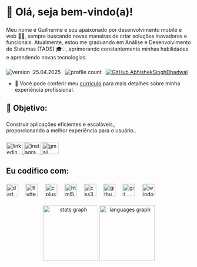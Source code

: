 <h1 align="left">👋 Olá, seja bem-vindo(a)!</h1>

###

<p align="left">Meu nome é Guilherme e sou apaixonado por desenvolvimento mobile e web 🚀📲, sempre buscando novas maneiras de criar soluções inovadoras e funcionais. Atualmente, estou me graduando em Análise e Desenvolvimento de Sistemas (TADS) 🎓💡, aprimorando constantemente minhas habilidades e aprendendo novas tecnologias.</p>

###
![version :25.04.2025](https://img.shields.io/badge/version-25.04.2025-informational) &nbsp;
![profile count](https://komarev.com/ghpvc/?username=gui-ccr&color=red) &nbsp;
[![GitHub AbhishekSinghDhadwal](https://img.shields.io/github/followers/gui-ccr?label=follow&style=social)](https://github.com/gui-ccr)

- 📄 Você pode conferir meu [currículo](https://docs.google.com/document/d/1dYhDuO5vaEu6Fhpg1mC9NxhXybjZnkOmTZvPn1RmODY/edit?tab=t.0) para mais detalhes sobre minha experiência profissional.
<h2 align="left">🎯 Objetivo:</h2>

###

<p align="left">Construir aplicações eficientes e escaláveis,;<br>proporcionando a melhor experiência para o usuário..</p>

###

<div align="left">
  <a href="www.linkedin.com/in/ gui-ccr- Nome " target="_blank">
    <img src="https://raw.githubusercontent.com/maurodesouza/profile-readme-generator/master/src/assets/icons/social/linkedin/default.svg" width="45" height="33" alt="linkedin logo"  />
  </a>
  <a href="https://www.instagram.com/gui_ccr_/" target="_blank">
    <img src="https://raw.githubusercontent.com/maurodesouza/profile-readme-generator/master/src/assets/icons/social/instagram/default.svg" width="45" height="33" alt="instagram logo"  />
  </a>
  <a href="guilhermerodrigues6484@gmail.com" target="_blank">
    <img src="https://raw.githubusercontent.com/maurodesouza/profile-readme-generator/master/src/assets/icons/social/gmail/default.svg" width="45" height="33" alt="gmail logo"  />
  </a>
</div>

###

<h2 align="left">Eu codifico com:</h2>

###

<div align="left">
  <img src="https://cdn.jsdelivr.net/gh/devicons/devicon/icons/dart/dart-original.svg" height="33" alt="dart logo"  />
  <img width="12" />
  <img src="https://cdn.jsdelivr.net/gh/devicons/devicon/icons/flutter/flutter-original.svg" height="33" alt="flutter logo"  />
  <img width="12" />
  <img src="https://cdn.jsdelivr.net/gh/devicons/devicon/icons/cplusplus/cplusplus-original.svg" height="33" alt="cplusplus logo"  />
  <img width="12" />
  <img src="https://cdn.jsdelivr.net/gh/devicons/devicon/icons/html5/html5-original.svg" height="33" alt="html5 logo"  />
  <img width="12" />
  <img src="https://cdn.jsdelivr.net/gh/devicons/devicon/icons/css3/css3-original.svg" height="33" alt="css3 logo"  />
  <img width="12" />
  <img src="https://cdn.jsdelivr.net/gh/devicons/devicon/icons/github/github-original.svg" height="33" alt="github logo"  />
  <img width="12" />
  <img src="https://cdn.jsdelivr.net/gh/devicons/devicon/icons/git/git-original.svg" height="33" alt="git logo"  />
  <img width="12" />
  <img src="https://cdn.jsdelivr.net/gh/devicons/devicon/icons/windows8/windows8-original.svg" height="33" alt="windows8 logo"  />
</div>

###

<div align="center">
  <img src="https://github-readme-stats.vercel.app/api?username=gui-ccr&hide_title=false&hide_rank=false&show_icons=true&include_all_commits=true&count_private=true&disable_animations=false&theme=dracula&locale=en&hide_border=false&order=1" height="150" alt="stats graph"  />
  <img src="https://github-readme-stats.vercel.app/api/top-langs?username=gui-ccr&locale=en&hide_title=false&layout=compact&card_width=320&langs_count=5&theme=dracula&hide_border=false&order=2" height="150" alt="languages graph"  />
</div>


